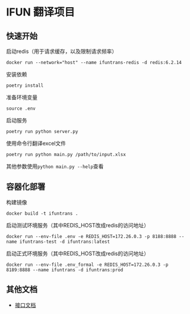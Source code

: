 # IFUN 翻译项目

## 快速开始
启动redis（用于请求缓存，以及限制请求频率）
```
docker run --network="host" --name ifuntrans-redis -d redis:6.2.14
```
安装依赖
```
poetry install
```
准备环境变量
```
source .env
```
启动服务
```
poetry run python server.py
```
使用命令行翻译excel文件
```
poetry run python main.py /path/to/input.xlsx
```
其他参数使用`python main.py --help`查看

## 容器化部署
构建镜像
```
docker build -t ifuntrans .
```
启动测试环境服务（其中REDIS\_HOST改成redis的访问地址）
```
docker run --env-file .env -e REDIS_HOST=172.26.0.3 -p 8188:8888 --name ifuntrans-test -d ifuntrans:latest
```
启动正式环境服务（其中REDIS\_HOST改成redis的访问地址）
```
docker run --env-file .env_formal -e REDIS_HOST=172.26.0.3 -p 8189:8888 --name ifuntrans -d ifuntrans:prod
```

## 其他文档
- [接口文档](docs/机翻引擎对接文档.md)
